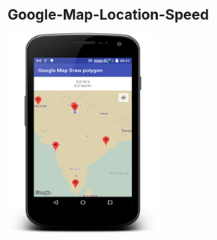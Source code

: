 # Google-Map-Location-Speed
 <img src="https://raw.githubusercontent.com/kotlinkarun/Google-Map-Location-Speed/master/art/pic1.png"
 data-canonical-src="#" width="300" height="400" />
